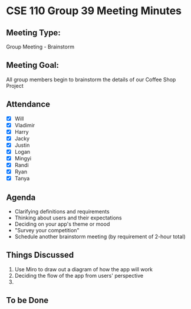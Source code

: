 # CSE 110 Group 39 Meeting Minutes
## Meeting Type:
Group Meeting - Brainstorm

## Meeting Goal:
All group members begin to brainstorm the details of our Coffee Shop Project

## Attendance
- [x] Will
- [x] Vladimir
- [x] Harry
- [x] Jacky
- [x] Justin
- [x] Logan
- [x] Mingyi
- [x] Randi
- [x] Ryan
- [x] Tanya

## Agenda
- Clarifying definitions and requirements
- Thinking about users and their expectations
- Deciding on your app's theme or mood
- "Survey your competition"
- Schedule another brainstorm meeting (by requirement of 2-hour total)

## Things Discussed
1. Use Miro to draw out a diagram of how the app will work
2. Deciding the flow of the app from users' perspective
3. 

## To be Done
